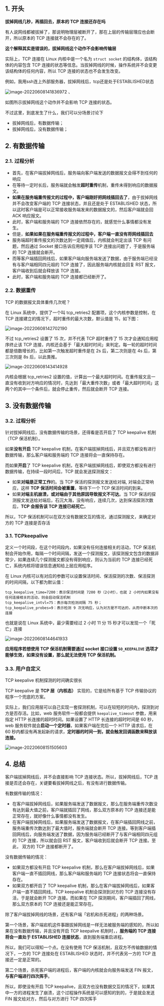 ## 1. 开头

**拔掉网线几秒，再插回去，原本的 TCP 连接还存在吗**

有人说网线都被拔掉了，那说明物理层被断开了，那在上层的传输层理应也会断开，所以原本的 TCP 连接就不会存在的了。

**这个解释其实是错误的，拔掉网线这个动作不会影响传输层**

实际上，TCP 连接在 Linux 内核中是一个名为 `struct socket` 的结构体，该结构体的内容包含 TCP 连接的状态等信息。当拔掉网线的时候，操作系统并不会变更该结构体的任何内容，所以 TCP 连接的状态也不会发生改变。

例如，我用ssh连上外部服务器，拔掉网线后，tcp还是处于ESTABLISHED状态

![image-20220608141836972](image-20220608141836972.png) 、

如图所示拔掉网线这个动作并不会影响 TCP 连接的状态。

不过这里，到底发生了什么，我们可以分场景讨论下

- 拔掉网线后，有数据传输；
- 拔掉网线后，没有数据传输；

## 2. 有数据传输

### 2.1. 过程分析

* 首先，在客户端拔掉网线后，服务端向客户端发送的数据报文会得不到任何的响应
* 在等待一定时长后，服务端就会触发**超时重传**机制，重传未得到响应的数据报文。
* **如果在服务端重传报文的过程中，客户端刚好把网线插回去了**，由于拔掉网线并不会改变客户端的 TCP 连接状态，并且还是处于 ESTABLISHED 状态，所以这时客户端是可以正常接收服务端发来的数据报文的，然后客户端就会回 ACK 响应报文。
* 此时，客户端和服务端的 TCP 连接依然存在的，就感觉什么事情都没有发生。
* 但是，**如果如果在服务端重传报文的过程中，客户端一直没有将网线插回去**
* 服务端超时重传报文的次数达到一定阈值后，内核就会判定出该 TCP 有问题，然后通过 Socket 接口告诉应用程序该 TCP 连接出问题了，于是服务端的 TCP 连接就会断开。
* 而等客户端插回网线后，如果客户端向服务端发送了数据，由于服务端已经没有与客户端相同四元祖的 TCP 连接了，因此服务端内核就会回复 RST 报文，客户端收到后就会释放该 TCP 连接。
* 此时，客户端和服务端的 TCP 连接都已经断开了。

### 2.2. 数据重传

 TCP 的数据报文具体重传几次呢？

在 Linux 系统中，提供了一个叫 tcp_retries2 配置项，这个内核参数是控制，在 TCP 连接建立的情况下，超时重传的最大次数，默认值是 15，如下图：

![image-20220608142702190](image-20220608142702190.png) 

不过 tcp_retries2 设置了 15 次，并不代表 TCP 超时重传了 15 次才会通知应用程序终止该 TCP 连接，内核还会基于「最大超时时间」来判定。每一轮的超时时间都是倍数增长的，比如第一次触发超时重传是在 2s 后，第二次则是在 4s 后，第三次则是 8s 后，以此类推。

![image-20220608143414928](image-20220608143414928.png) 

内核会根据 tcp_retries2 设置的值，计算出一个最大超时时间。在重传报文且一直没有收到对方响应的情况时，先达到「最大重传次数」或者「最大超时时间」这两个的其中一个条件后，就会停止重传，然后就会断开 TCP 连接。

## 3. 没有数据传输

### 3.2. 过程分析

针对拔掉网线后，没有数据传输的场景，还得看是否开启了 TCP keepalive 机制 （TCP 保活机制）。

如果**没有开启** TCP keepalive 机制，在客户端拔掉网线后，并且双方都没有进行数据传输，那么客户端和服务端的 TCP 连接将会一直保持存在。

而如果**开启**了 TCP keepalive 机制，在客户端拔掉网线后，即使双方都没有进行数据传输，在持续一段时间后，TCP 就会发送探测报文：

- 如果**对端是正常工作**的。当 TCP 保活的探测报文发送给对端, 对端会正常响应，这样 **TCP 保活时间会被重置**，等待下一个 TCP 保活时间的到来。
- 如果**对端主机崩溃，或对端由于其他原因导致报文不可达**。当 TCP 保活的探测报文发送给对端后，石沉大海，没有响应，连续几次，达到保活探测次数后，**TCP 会报告该 TCP 连接已经死亡**。

所以，TCP 保活机制可以在双方没有数据交互的情况，通过探测报文，来确定对方的 TCP 连接是否存活

### 3.1. TCPkeepalive

定义一个时间段，在这个时间段内，如果没有任何连接相关的活动，TCP 保活机制会开始作用，每隔一个时间间隔，发送一个探测报文，该探测报文包含的数据非常少，如果连续几个探测报文都没有得到响应，则认为当前的 TCP 连接已经死亡，系统内核将错误信息通知给上层应用程序。

在 Linux 内核可以有对应的参数可以设置保活时间、保活探测的次数、保活探测的时间间隔，以下都为默认值：

```
tcp_keepalive_time=7200：表示保活时间是 7200 秒（2小时），也就 2 小时内如果没有任何连接相关的活动，则会启动保活机制
tcp_keepalive_intvl=75：表示每次检测间隔 75 秒；
tcp_keepalive_probes=9：表示检测 9 次无响应，认为对方是不可达的，从而中断本次的连接
```

也就是说在 Linux 系统中，最少需要经过 2 小时 11 分 15 秒才可以发现一个「死亡」连接

![image-20220608144641933](image-20220608144641933.png) 

**应用程序若想使用 TCP 保活机制需要通过 socket 接口设置 `SO_KEEPALIVE` 选项才能够生效，如果没有设置，那么就无法使用 TCP 保活机制。**

### 3.3. 用户自定义

TCP keepalive 机制探测的时间确实很长

TCP keepalive  是 **TCP 层（内核态）** 实现的，它是给所有基于 TCP 传输协议的程序一个兜底的方案。

实际上，我们应用层可以自己实现一套探测机制，可以在较短的时间内，探测到对方是否存活。比如，web 服务软件一般都会提供 `keepalive_timeout` 参数，用来指定 HTTP 长连接的超时时间。如果设置了 HTTP 长连接的超时时间是 60 秒，web 服务软件就会**启动一个定时器**，如果客户端在完后一个 HTTP 请求后，在 60 秒内都没有再发起新的请求，**定时器的时间一到，就会触发回调函数来释放该连接。**

![image-20220608151505603](image-20220608151505603.png) 

## 4. 总结

客户端拔掉网线后，并不会直接影响 TCP 连接状态。所以，拔掉网线后，TCP 连接是否还会存在，关键要看拔掉网线之后，有没有进行数据传输。

有数据传输的情况：

- 在客户端拔掉网线后，如果服务端发送了数据报文，那么在服务端重传次数没有达到最大值之前，客户端就插回了网线，那么双方原本的 TCP 连接还是能正常存在，就好像什么事情都没有发生。
- 在客户端拔掉网线后，如果服务端发送了数据报文，在客户端插回网线之前，服务端重传次数达到了最大值时，服务端就会断开 TCP 连接。等到客户端插回网线后，向服务端发送了数据，因为服务端已经断开了与客户端相同四元组的 TCP 连接，所以就会回 RST 报文，客户端收到后就会断开 TCP 连接。至此， 双方的 TCP 连接都断开了。

没有数据传输的情况：

- 如果双方都没有开启 TCP keepalive 机制，那么在客户端拔掉网线后，如果客户端一直不插回网线，那么客户端和服务端的 TCP 连接状态将会一直保持存在。
- 如果双方都开启了 TCP keepalive 机制，那么在客户端拔掉网线后，如果客户端一直不插回网线，TCP keepalive 机制会探测到对方的 TCP 连接没有存活，于是就会断开 TCP 连接。而如果在 TCP 探测期间，客户端插回了网线，那么双方原本的 TCP 连接还是能正常存在。

除了客户端拔掉网线的场景，还有客户端「宕机和杀死进程」的两种场景。

第一个场景，客户端宕机这件事跟拔掉网线是一样无法被服务端的感知的，所以如果在没有数据传输，并且没有开启 TCP keepalive 机制时，，**服务端的 TCP 连接将会一直处于 ESTABLISHED 连接状态**，直到服务端重启进程。

所以，我们可以得知一个点。在没有使用 TCP 保活机制，且双方不传输数据的情况下，一方的 TCP 连接处在 ESTABLISHED 状态时，并不代表另一方的 TCP 连接还一定是正常的。

第二个场景，杀死客户端的进程后，客户端的内核就会向服务端发送 FIN 报文，**与客户端进行四次挥手**。

所以，即使没有开启 TCP keepalive，且双方也没有数据交互的情况下，如果其中一方的进程发生了崩溃，这个过程操作系统是可以感知的到的，于是就会发送 FIN 报文给对方，然后与对方进行 TCP 四次挥手